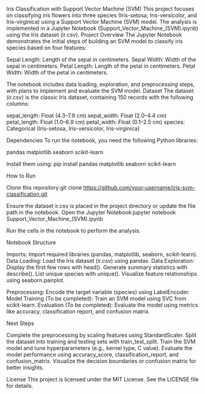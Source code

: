 Iris Classification with Support Vector Machine (SVM)
This project focuses on classifying iris flowers into three species (Iris-setosa, Iris-versicolor, and Iris-virginica) using a Support Vector Machine (SVM) model. The analysis is implemented in a Jupyter Notebook (Support_Vector_Machine_(SVM).ipynb) using the Iris dataset (ir.csv).
Project Overview
The Jupyter Notebook demonstrates the initial steps of building an SVM model to classify iris species based on four features:

Sepal Length: Length of the sepal in centimeters.
Sepal Width: Width of the sepal in centimeters.
Petal Length: Length of the petal in centimeters.
Petal Width: Width of the petal in centimeters.

The notebook includes data loading, exploration, and preprocessing steps, with plans to implement and evaluate the SVM model.
Dataset
The dataset (ir.csv) is the classic Iris dataset, containing 150 records with the following columns:

sepal_length: Float (4.3–7.9 cm)
sepal_width: Float (2.0–4.4 cm)
petal_length: Float (1.0–6.9 cm)
petal_width: Float (0.1–2.5 cm)
species: Categorical (Iris-setosa, Iris-versicolor, Iris-virginica)

Dependencies
To run the notebook, you need the following Python libraries:

pandas
matplotlib
seaborn
scikit-learn

Install them using:
pip install pandas matplotlib seaborn scikit-learn

How to Run

Clone this repository:git clone https://github.com/your-username/iris-svm-classification.git


Ensure the dataset ir.csv is placed in the project directory or update the file path in the notebook.
Open the Jupyter Notebook:jupyter notebook Support_Vector_Machine_(SVM).ipynb


Run the cells in the notebook to perform the analysis.

Notebook Structure

Imports: Import required libraries (pandas, matplotlib, seaborn, scikit-learn).
Data Loading: Load the Iris dataset (ir.csv) using pandas.
Data Exploration:
Display the first few rows with head().
Generate summary statistics with describe().
List unique species with unique().
Visualize feature relationships using seaborn.pairplot.


Preprocessing: Encode the target variable (species) using LabelEncoder.
Model Training (To be completed): Train an SVM model using SVC from scikit-learn.
Evaluation (To be completed): Evaluate the model using metrics like accuracy, classification report, and confusion matrix.

Next Steps

Complete the preprocessing by scaling features using StandardScaler.
Split the dataset into training and testing sets with train_test_split.
Train the SVM model and tune hyperparameters (e.g., kernel type, C value).
Evaluate the model performance using accuracy_score, classification_report, and confusion_matrix.
Visualize the decision boundaries or confusion matrix for better insights.

License
This project is licensed under the MIT License. See the LICENSE file for details.
